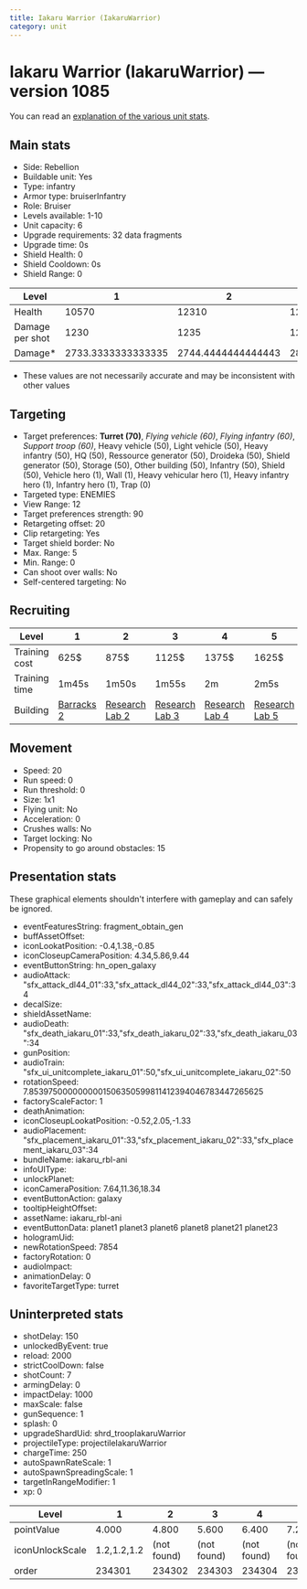 ```yaml
---
title: Iakaru Warrior (IakaruWarrior)
category: unit
---
```


# Iakaru Warrior (IakaruWarrior) — version 1085

You can read an [explanation  of the various unit stats](unitexplained.md).

## Main stats

  * Side: Rebellion
  * Buildable unit: Yes
  * Type: infantry
  * Armor type: bruiserInfantry
  * Role: Bruiser
  * Levels available: 1-10
  * Unit capacity: 6
  * Upgrade requirements: 32 data fragments
  * Upgrade time: 0s
  * Shield Health: 0
  * Shield Cooldown: 0s
  * Shield Range: 0

|Level          |1                 |2                 |3                |4                 |5                 |6                |7                 |8                |9     |10                |
|---------------|------------------|------------------|-----------------|------------------|------------------|-----------------|------------------|-----------------|------|------------------|
|Health         |10570             |12310             |12060            |13520             |14970             |16430            |17950             |19440            |20930 |23880             |
|Damage per shot|1230              |1235              |1263             |1271              |1280              |1288             |1346              |1380             |1413  |1454              |
|Damage*        |2733.3333333333335|2744.4444444444443|2806.666666666667|2824.4444444444443|2844.4444444444443|2862.222222222222|2991.1111111111113|3066.666666666667|3140.0|3231.1111111111113|

* These values are not necessarily accurate and may be inconsistent with other values

## Targeting

  * Target preferences: **Turret (70)**, _Flying vehicle (60)_, _Flying infantry (60)_, _Support troop (60)_, Heavy vehicle (50), Light vehicle (50), Heavy infantry (50), HQ (50), Ressource generator (50), Droideka (50), Shield generator (50), Storage (50), Other building (50), Infantry (50), Shield (50), Vehicle hero (1), Wall (1), Heavy vehicular hero (1), Heavy infantry hero (1), Infantry hero (1), Trap (0)
  * Targeted type: ENEMIES
  * View Range: 12
  * Target preferences strength: 90
  * Retargeting offset: 20
  * Clip retargeting: Yes
  * Target shield border: No
  * Max. Range: 5
  * Min. Range: 0
  * Can shoot over walls: No
  * Self-centered targeting: No

## Recruiting

|Level        |1                               |2                                     |3                                     |4                                     |5                                     |6                                     |7                                     |8                                     |9                                     |10                                     |
|-------------|--------------------------------|--------------------------------------|--------------------------------------|--------------------------------------|--------------------------------------|--------------------------------------|--------------------------------------|--------------------------------------|--------------------------------------|---------------------------------------|
|Training cost|625$                            |875$                                  |1125$                                 |1375$                                 |1625$                                 |1875$                                 |2125$                                 |2500$                                 |2625$                                 |2875$                                  |
|Training time|1m45s                           |1m50s                                 |1m55s                                 |2m                                    |2m5s                                  |2m10s                                 |2m15s                                 |2m20s                                 |2m25s                                 |2m30s                                  |
|Building     |[Barracks 2](rebelBarracks.html)|[Research Lab 2](rebelOffenseLab.html)|[Research Lab 3](rebelOffenseLab.html)|[Research Lab 4](rebelOffenseLab.html)|[Research Lab 5](rebelOffenseLab.html)|[Research Lab 6](rebelOffenseLab.html)|[Research Lab 7](rebelOffenseLab.html)|[Research Lab 8](rebelOffenseLab.html)|[Research Lab 9](rebelOffenseLab.html)|[Research Lab 10](rebelOffenseLab.html)|

## Movement

  * Speed: 20
  * Run speed: 0
  * Run threshold: 0
  * Size: 1x1
  * Flying unit: No
  * Acceleration: 0
  * Crushes walls: No
  * Target locking: No
  * Propensity to go around obstacles: 15

## Presentation stats

These graphical elements shouldn't interfere with gameplay and can safely be ignored.

  * eventFeaturesString: fragment_obtain_gen
  * buffAssetOffset: 
  * iconLookatPosition: -0.4,1.38,-0.85
  * iconCloseupCameraPosition: 4.34,5.86,9.44
  * eventButtonString: hn_open_galaxy
  * audioAttack: "sfx_attack_dl44_01":33,"sfx_attack_dl44_02":33,"sfx_attack_dl44_03":34
  * decalSize: 
  * shieldAssetName: 
  * audioDeath: "sfx_death_iakaru_01":33,"sfx_death_iakaru_02":33,"sfx_death_iakaru_03":34
  * gunPosition: 
  * audioTrain: "sfx_ui_unitcomplete_iakaru_01":50,"sfx_ui_unitcomplete_iakaru_02":50
  * rotationSpeed: 7.8539750000000001506350599811412394046783447265625
  * factoryScaleFactor: 1
  * deathAnimation: 
  * iconCloseupLookatPosition: -0.52,2.05,-1.33
  * audioPlacement: "sfx_placement_iakaru_01":33,"sfx_placement_iakaru_02":33,"sfx_placement_iakaru_03":34
  * bundleName: iakaru_rbl-ani
  * infoUIType: 
  * unlockPlanet: 
  * iconCameraPosition: 7.64,11.36,18.34
  * eventButtonAction: galaxy
  * tooltipHeightOffset: 
  * assetName: iakaru_rbl-ani
  * eventButtonData: planet1 planet3 planet6 planet8 planet21 planet23
  * hologramUid: 
  * newRotationSpeed: 7854
  * factoryRotation: 0
  * audioImpact: 
  * animationDelay: 0
  * favoriteTargetType: turret

## Uninterpreted stats

  * shotDelay: 150
  * unlockedByEvent: true
  * reload: 2000
  * strictCoolDown: false
  * shotCount: 7
  * armingDelay: 0
  * impactDelay: 1000
  * maxScale: false
  * gunSequence: 1
  * splash: 0
  * upgradeShardUid: shrd_troopIakaruWarrior
  * projectileType: projectileIakaruWarrior
  * chargeTime: 250
  * autoSpawnRateScale: 1
  * autoSpawnSpreadingScale: 1
  * targetInRangeModifier: 1
  * xp: 0

|Level          |1          |2          |3          |4          |5          |6          |7          |8          |9          |10         |
|---------------|-----------|-----------|-----------|-----------|-----------|-----------|-----------|-----------|-----------|-----------|
|pointValue     |4.000      |4.800      |5.600      |6.400      |7.200      |8.000      |8.800      |9.600      |10.400     |12.000     |
|iconUnlockScale|1.2,1.2,1.2|(not found)|(not found)|(not found)|(not found)|(not found)|(not found)|(not found)|(not found)|(not found)|
|order          |234301     |234302     |234303     |234304     |234305     |234306     |234307     |234308     |234309     |234310     |

